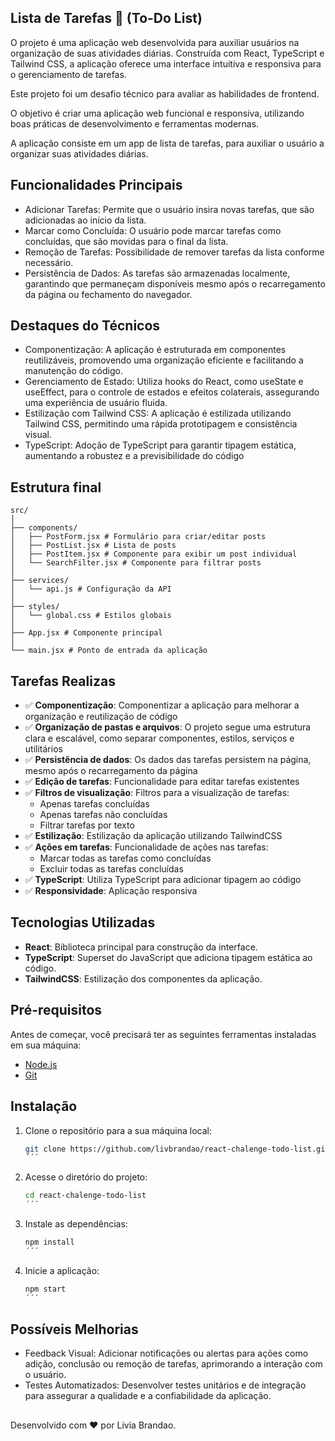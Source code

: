 ## **Lista de Tarefas 📝 (To-Do List)**

O projeto é uma aplicação web desenvolvida para auxiliar usuários na organização de suas atividades diárias. Construída com React, TypeScript e Tailwind CSS, a aplicação oferece uma interface intuitiva e responsiva para o gerenciamento de tarefas.

Este projeto foi um desafio técnico para avaliar as habilidades de frontend.

O objetivo é criar uma aplicação web funcional e responsiva, utilizando boas práticas de desenvolvimento e ferramentas modernas.

A aplicação consiste em um app de lista de tarefas, para auxiliar o usuário a organizar suas atividades diárias.

## **Funcionalidades Principais**

- Adicionar Tarefas: Permite que o usuário insira novas tarefas, que são adicionadas ao início da lista.
- Marcar como Concluída: O usuário pode marcar tarefas como concluídas, que são movidas para o final da lista.
- Remoção de Tarefas: Possibilidade de remover tarefas da lista conforme necessário.
- Persistência de Dados: As tarefas são armazenadas localmente, garantindo que permaneçam disponíveis mesmo após o recarregamento da página ou fechamento do navegador.

## **Destaques do Técnicos**

- Componentização: A aplicação é estruturada em componentes reutilizáveis, promovendo uma organização eficiente e facilitando a manutenção do código.
- Gerenciamento de Estado: Utiliza hooks do React, como useState e useEffect, para o controle de estados e efeitos colaterais, assegurando uma experiência de usuário fluida.
- Estilização com Tailwind CSS: A aplicação é estilizada utilizando Tailwind CSS, permitindo uma rápida prototipagem e consistência visual.
- TypeScript: Adoção de TypeScript para garantir tipagem estática, aumentando a robustez e a previsibilidade do código

## Estrutura final

```
src/
│
├── components/
│   ├── PostForm.jsx # Formulário para criar/editar posts
│   ├── PostList.jsx # Lista de posts
│   ├── PostItem.jsx # Componente para exibir um post individual
│   └── SearchFilter.jsx # Componente para filtrar posts
│
├── services/
│   └── api.js # Configuração da API
│
├── styles/
│   └── global.css # Estilos globais
│
├── App.jsx # Componente principal
│
└── main.jsx # Ponto de entrada da aplicação
```

## Tarefas Realizas

- ✅ **Componentização**: Componentizar a aplicação para melhorar a organização e reutilização de código
- ✅ **Organização de pastas e arquivos**: O projeto segue uma estrutura clara e escalável, como separar componentes, estilos, serviços e utilitários
- ✅ **Persistência de dados**: Os dados das tarefas persistem na página, mesmo após o recarregamento da página
- ✅ **Edição de tarefas**: Funcionalidade para editar tarefas existentes
- ✅ **Filtros de visualização**: Filtros para a visualização de tarefas:
  - Apenas tarefas concluídas
  - Apenas tarefas não concluídas
  - Filtrar tarefas por texto
- ✅ **Estilização**: Estilização da aplicação utilizando TailwindCSS
- ✅ **Ações em tarefas**: Funcionalidade de ações nas tarefas:
  - Marcar todas as tarefas como concluídas
  - Excluir todas as tarefas concluídas
- ✅ **TypeScript**: Utiliza TypeScript para adicionar tipagem ao código
- ✅ **Responsividade**: Aplicação responsiva

## **Tecnologias Utilizadas**

- **React**: Biblioteca principal para construção da interface.
- **TypeScript**: Superset do JavaScript que adiciona tipagem estática ao código.
- **TailwindCSS**: Estilização dos componentes da aplicação.

## **Pré-requisitos**

Antes de começar, você precisará ter as seguintes ferramentas instaladas em sua máquina:

- [Node.js](https://nodejs.org/)
- [Git](https://git-scm.com/)

## **Instalação**

1. Clone o repositório para a sua máquina local:

   ```bash
   git clone https://github.com/livbrandao/react-chalenge-todo-list.git
   ´´´

   ```

2. Acesse o diretório do projeto:

   ```bash
   cd react-chalenge-todo-list
   ´´´

   ```

3. Instale as dependências:

   ```bash
   npm install
   ´´´

   ```

4. Inicie a aplicação:
   ```bash
   npm start
   ´´´
   ```

## Possíveis Melhorias

- Feedback Visual: Adicionar notificações ou alertas para ações como adição, conclusão ou remoção de tarefas, aprimorando a interação com o usuário.
- Testes Automatizados: Desenvolver testes unitários e de integração para assegurar a qualidade e a confiabilidade da aplicação.

##

Desenvolvido com ❤️ por Livia Brandao.
